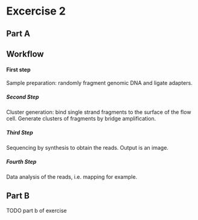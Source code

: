 # Excercise 2
## Part A
## Workflow
#### First step
Sample preparation: randomly fragment genomic DNA and ligate adapters.
##### Second Step
Cluster generation: bind single strand fragments to the surface of the flow cell. Generate clusters of fragments by bridge amplification.
##### Third Step
Sequencing by synthesis to obtain the reads. Output is an image.
##### Fourth Step
Data analysis of the reads, i.e. mapping for example.

## Part B
TODO part b of exercise
